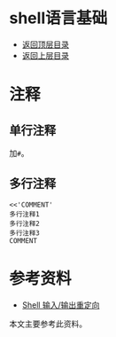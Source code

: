 # shell语言基础

- [返回顶层目录](../../../../SUMMARY.md)
- [返回上层目录](../shell.md)



# 注释

## 单行注释

加`#`。

## 多行注释

```shell
<<'COMMENT'
多行注释1
多行注释2
多行注释3
COMMENT
```





# 参考资料

* [Shell 输入/输出重定向](https://www.runoob.com/linux/linux-shell-io-redirections.html)

本文主要参考此资料。

